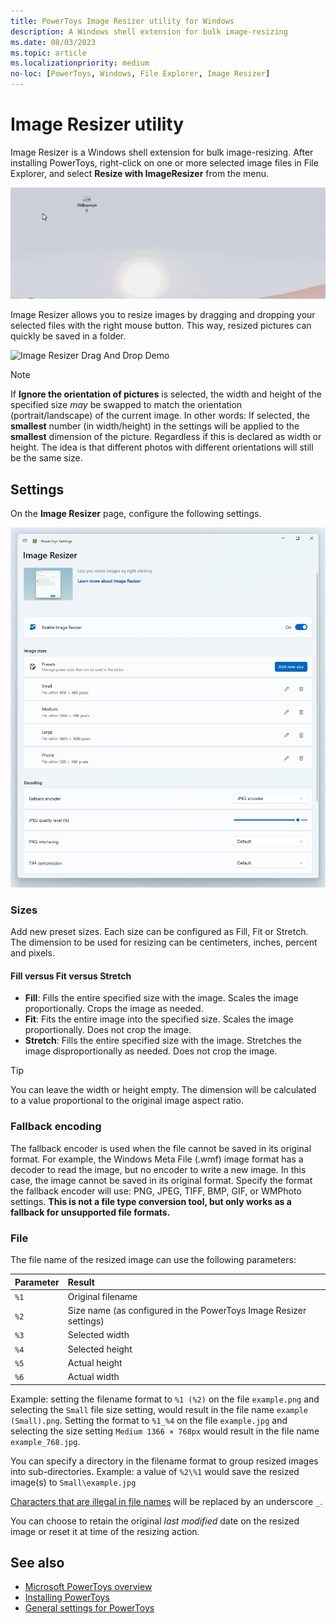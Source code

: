 ```yaml
---
title: PowerToys Image Resizer utility for Windows
description: A Windows shell extension for bulk image-resizing
ms.date: 08/03/2023
ms.topic: article
ms.localizationpriority: medium
no-loc: [PowerToys, Windows, File Explorer, Image Resizer]
---
```


# Image Resizer utility

Image Resizer is a Windows shell extension for bulk image-resizing. After installing PowerToys, right-click on one or more selected image files in File Explorer, and select **Resize with ImageResizer** from the menu.

![Image Resizer Demo](../images/powertoys-resize-images.gif)

Image Resizer allows you to resize images by dragging and dropping your selected files with the right mouse button. This way, resized pictures can quickly be saved in a folder.

![Image Resizer Drag And Drop Demo](../images/powertoys-resize-drag-drop.gif)

> [!NOTE]
> If **Ignore the orientation of pictures** is selected, the width and height of the specified size _may_ be swapped to match the orientation (portrait/landscape) of the current image. In other words: If selected, the **smallest** number (in width/height) in the settings will be applied to the **smallest** dimension of the picture. Regardless if this is declared as width or height. The idea is that different photos with different orientations will still be the same size.

## Settings

On the **Image Resizer** page, configure the following settings.

![PowerToys Image Resizer Settings](../images/powertoys-imageresize-settings.png)

### Sizes

Add new preset sizes. Each size can be configured as Fill, Fit or Stretch. The dimension to be used for resizing can be centimeters, inches, percent and pixels.

#### Fill versus Fit versus Stretch

- **Fill**: Fills the entire specified size with the image. Scales the image proportionally. Crops the image as needed.
- **Fit**: Fits the entire image into the specified size. Scales the image proportionally. Does not crop the image.
- **Stretch**: Fills the entire specified size with the image. Stretches the image disproportionally as needed. Does not crop the image.

> [!TIP]
> You can leave the width or height empty. The dimension will be calculated to a value proportional to the original image aspect ratio.

### Fallback encoding

The fallback encoder is used when the file cannot be saved in its original format. For example, the Windows Meta File (.wmf) image format has a decoder to read the image, but no encoder to write a new image. In this case, the image cannot be saved in its original format. Specify the format the fallback encoder will use: PNG, JPEG, TIFF, BMP, GIF, or WMPhoto settings.
**This is not a file type conversion tool, but only works as a fallback for unsupported file formats.**

### File

The file name of the resized image can use the following parameters:

| Parameter | Result |
| :--- | :--- |
| `%1` | Original filename |
| `%2` | Size name (as configured in the PowerToys Image Resizer settings) |
| `%3` | Selected width |
| `%4` | Selected height |
| `%5` | Actual height |
| `%6` | Actual width |

Example: setting the filename format to `%1 (%2)` on the file `example.png` and selecting the `Small` file size setting, would result in the file name `example (Small).png`. Setting the format to `%1_%4` on the file `example.jpg` and selecting the size setting `Medium 1366 × 768px` would result in the file name `example_768.jpg`.

You can specify a directory in the filename format to group resized images into sub-directories. Example: a value of `%2\%1` would save the resized image(s) to `Small\example.jpg`

[Characters that are illegal in file names](/windows/win32/fileio/naming-a-file#file-and-directory-names) will be replaced by an underscore `_`.

You can choose to retain the original _last modified_ date on the resized image or reset it at time of the resizing action.

## See also

- [Microsoft PowerToys overview](index.md)
- [Installing PowerToys](install.md)
- [General settings for PowerToys](general.md)
